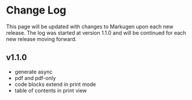 # Change Log
This page will be updated with changes to Markugen upon each new release.
The log was started at version 1.1.0 and will be continued for each new release
moving forward.

## v1.1.0

* generate async
* pdf and pdf-only
* code blocks extend in print mode
* table of contents in print view
